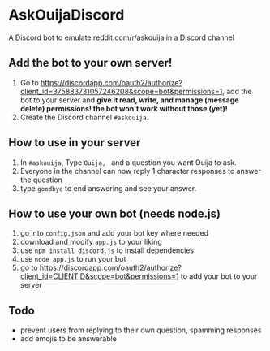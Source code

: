 # AskOuijaDiscord
A Discord bot to emulate reddit.com/r/askouija in a Discord channel
## Add the bot to your own server!
1. Go to https://discordapp.com/oauth2/authorize?client_id=375883731057246208&scope=bot&permissions=1, add the bot to your server and **give it read, write, and manage (message delete) permissions! the bot won't work without those (yet)!**
2. Create the Discord channel `#askouija`.
## How to use in your server
1. In `#askouija`, Type `Ouija, ` and a question you want Ouija to ask.
2. Everyone in the channel can now reply 1 character responses to answer the question
3. type `goodbye` to end answering and see your answer.
## How to use your own bot (needs node.js)
1. go into `config.json` and add your bot key where needed
2. download and modify `app.js` to your liking
3. use `npm install discord.js` to install dependencies
4. use `node app.js` to run your bot
5. go to https://discordapp.com/oauth2/authorize?client_id=CLIENTID&scope=bot&permissions=1 to add your bot to your server
## Todo
* prevent users from replying to their own question, spamming responses
* add emojis to be answerable
